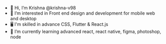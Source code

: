 - 👋 Hi, I’m Krishna @krishna-v98
- 👀 I’m interested in Front end design and development for mobile web and desktop
- 🖥 I'm skilled in advance CSS, Flutter & React.js
- 🌱 I’m currently learning advanced react, react native, figma, photoshop, node

<!---
krishna-v98/krishna-v98 is a ✨ special ✨ repository because its `README.md` (this file) appears on your GitHub profile.
You can click the Preview link to take a look at your changes.
--->
